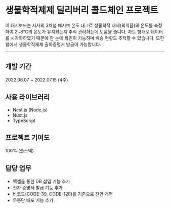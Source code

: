 # 생물학적제제 딜리버리 콜드체인 프로젝트

이 대시보드는 자사의 3채널 패시브 온도 태그로 생물학적 제제(의약품)의 온도를 측정하여 2~8℃의 온도가 유지되는지 추적 관리하는데 도움을 줍니다. 차트 형태로 데이터를 시각화하였기 때문에 한 눈에 확인이 가능하며 배송 현황도 추적할 수 있습니다. 또한 웹에서 생물학적제제 출하증명서 발급이 가능합니다.

---

## 개발 기간

2022.06.07 ~ 2022.07.15 (4주)

## 사용 라이브러리

- Nest.js (Node.js)
- Nuxt.js
- TypeScript

## 프로젝트 기여도

100% (풀스택)

## 담당 업무

- 엑셀을 통한 DB 삽입 기능 추가
- 전자 증명서 발급 기능 추가
- 바코드(CODE-39, CODE-128)를 기준으로 전면 개편
- 무중단 배포 기능 추가
